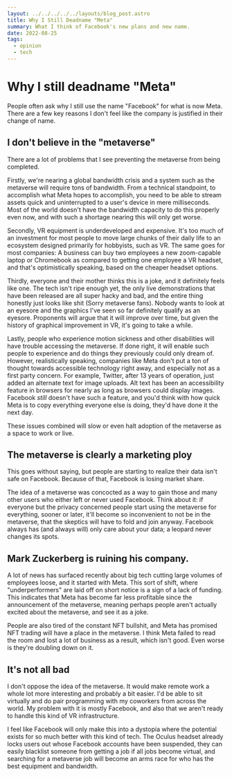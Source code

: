 ```yaml
---
layout: ../../../../../layouts/blog_post.astro
title: Why I Still Deadname "Meta"
summary: What I think of Facebook's new plans and new name.
date: 2022-08-25
tags:
  - opinion
  - tech
---
```


# Why I still deadname "Meta"
People often ask why I still use the name "Facebook" for what is now Meta. There
are a few key reasons I don't feel like the company is justified in their change
of name.

## I don't believe in the "metaverse"
There are a lot of problems that I see preventing the metaverse from being
completed. 

Firstly, we're nearing a global bandwidth crisis and a system such as the
metaverse will require tons of bandwidth. From a technical standpoint, to
accomplish what Meta hopes to accomplish, you need to be able to stream assets
quick and uninterrupted to a user's device in mere milliseconds. Most of the
world doesn't have the bandwidth capacity to do this properly even now, and with
such a shortage nearing this will only get worse.

Secondly, VR equipment is underdeveloped and expensive. It's too much of an
investment for most people to move large chunks of their daily life to an
ecosystem designed primarily for hobbyists, such as VR. The same goes for most
companies: A business can buy two employees a new zoom-capable laptop or
Chromebook as compared to getting one employee a VR headset, and that's
optimistically speaking, based on the cheaper headset options.

Thirdly, everyone and their mother thinks this is a joke, and it definitely
feels like one. The tech isn't ripe enough yet, the only live demonstrations
that have been released are all super hacky and bad, and the entire thing
honestly just looks like shit (Sorry metaverse fans). Nobody wants to look at an
eyesore and the graphics I've seen so far definitely qualify as an eyesore. 
Proponents will argue that it will improve over time, but given the history of
 graphical improvement in VR, it's going to take a while.

Lastly, people who experience motion sickness and other disabilities will have
trouble accessing the metaverse. If done right, it will enable such people to
experience and do things they previously could only dream of. However,
realistically speaking, companies like Meta don't put a ton of thought towards
accessible technology right away, and especially not as a first party concern.
For example, Twitter, after 13 years of operation, just added an alternate text
for image uploads. Alt text has been an accessibility feature in browsers for
nearly as long as browsers could display images. Facebook *still* doesn't have
such a feature, and you'd think with how quick Meta is to copy everything
everyone else is doing, they'd have done it the next day.

These issues combined will slow or even halt adoption of the metaverse as a
space to work or live.

## The metaverse is clearly a marketing ploy
This goes without saying, but people are starting to realize their data isn't
safe on Facebook. Because of that, Facebook is losing market share.

The idea of a metaverse was concocted as a way to gain those and many other
users who either left or never used Facebook. Think about it: if everyone but
the privacy concerned people start using the metaverse for everything, sooner or
later, it'll become so inconvenient to not be in the metaverse, that the
skeptics will have to fold and join anyway. Facebook always has (and always will)
only care about your data; a leopard never changes its spots.

## Mark Zuckerberg is ruining his company.
A lot of news has surfaced recently about big tech cutting large volumes of
employees loose, and it started with Meta. This sort of shift, where
"underperformers" are laid off on short notice is a sign of a lack of funding.
This indicates that Meta has become far less profitable since the announcement
of the metaverse, meaning perhaps people aren't actually excited about the
metaverse, and see it as a joke.

People are also tired of the constant NFT bullshit, and Meta has promised NFT
trading will have a place in the metaverse. I think Meta failed to read the room
and lost a lot of business as a result, which isn't good. Even worse is they're
doubling down on it.

## It's not all bad
I don't oppose the idea of the metaverse. It would make remote work a whole lot
more interesting and probably a bit easier. I'd be able to sit virtually and do
pair programming with my coworkers from across the world. My problem with it is
mostly Facebook, and also that we aren't ready to handle this kind of VR
infrastructure.

I feel like Facebook will only make this into a dystopia where the potential
exists for so much better with this kind of tech. The Oculus headset already
locks users out whose Facebook accounts have been suspended, they can easily
blacklist someone from getting a job if all jobs become virtual, and searching
for a metaverse job will become an arms race for who has the best equipment and
bandwidth.
